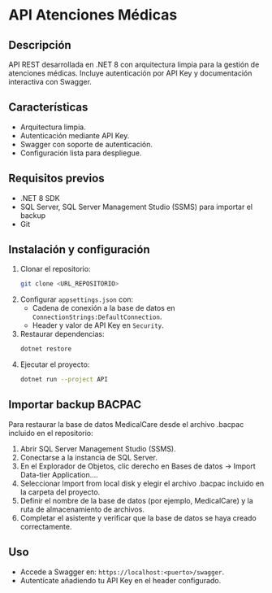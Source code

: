 # API Atenciones Médicas

## Descripción
API REST desarrollada en .NET 8 con arquitectura limpia para la gestión de atenciones médicas. Incluye autenticación por API Key y documentación interactiva con Swagger.

## Características
- Arquitectura limpia.
- Autenticación mediante API Key.
- Swagger con soporte de autenticación.
- Configuración lista para despliegue.

## Requisitos previos
- .NET 8 SDK
- SQL Server, SQL Server Management Studio (SSMS) para importar el backup
- Git

## Instalación y configuración
1. Clonar el repositorio:
   ```bash
   git clone <URL_REPOSITORIO>
   ```
2. Configurar `appsettings.json` con:
   - Cadena de conexión a la base de datos en `ConnectionStrings:DefaultConnection`.
   - Header y valor de API Key en `Security`.
3. Restaurar dependencias:
   ```bash
   dotnet restore
   ```
4. Ejecutar el proyecto:
   ```bash
   dotnet run --project API
   ```
   
## Importar backup BACPAC
Para restaurar la base de datos MedicalCare desde el archivo .bacpac incluido en el repositorio:

1. Abrir SQL Server Management Studio (SSMS).
2. Conectarse a la instancia de SQL Server.
3. En el Explorador de Objetos, clic derecho en Bases de datos → Import Data-tier Application....
4. Seleccionar Import from local disk y elegir el archivo .bacpac incluido en la carpeta del proyecto.
5. Definir el nombre de la base de datos (por ejemplo, MedicalCare) y la ruta de almacenamiento de archivos.
6. Completar el asistente y verificar que la base de datos se haya creado correctamente.

## Uso
- Accede a Swagger en: `https://localhost:<puerto>/swagger`.
- Autentícate añadiendo tu API Key en el header configurado.
